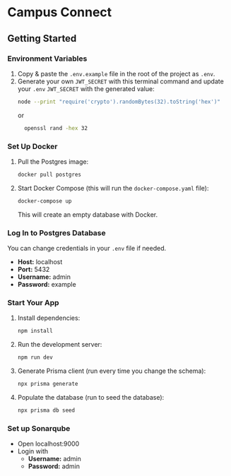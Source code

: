 # Campus Connect

## Getting Started

### Environment Variables
1. Copy & paste the `.env.example` file in the root of the project as `.env`.
2. Generate your own `JWT_SECRET` with this terminal command and update your `.env` `JWT_SECRET` with the generated value:
    ```bash
    node --print "require('crypto').randomBytes(32).toString('hex')"
    ```
   or
   ```bash
     openssl rand -hex 32
   ```

### Set Up Docker
1. Pull the Postgres image:
    ```bash
    docker pull postgres
    ```
2. Start Docker Compose (this will run the `docker-compose.yaml` file):
    ```bash
    docker-compose up
    ```
   This will create an empty database with Docker.

### Log In to Postgres Database
You can change credentials in your `.env` file if needed.

- **Host:** localhost
- **Port:** 5432
- **Username:** admin
- **Password:** example

### Start Your App
1. Install dependencies:
    ```bash
    npm install
    ```
2. Run the development server:
    ```bash
    npm run dev
    ```
3. Generate Prisma client (run every time you change the schema):
    ```bash
    npx prisma generate
    ```
4. Populate the database (run to seed the database):
    ```bash
    npx prisma db seed
    ```

### Set up Sonarqube
- Open localhost:9000
- Login with
  - **Username:** admin
  - **Password:** admin
